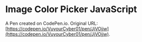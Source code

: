# Image Color Picker JavaScript

A Pen created on CodePen.io. Original URL: [https://codepen.io/VuyourCyber01/pen/JjVOjjw](https://codepen.io/VuyourCyber01/pen/JjVOjjw).

